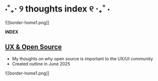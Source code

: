 # ⋅˚₊‧ ୨ thoughts index ୧ ‧₊˚ ⋅

![[border-home1.png]]

**INDEX**

## [UX & Open Source](/blog/ux-in-open-source)
- My thoughts on why open source is important to the UX/UI community
- Created outline in June 2025

![[border-home1.png]]